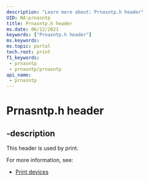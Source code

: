 ```yaml
---
description: "Learn more about: Prnasntp.h header"
UID: NA:prnasntp
title: Prnasntp.h header
ms.date: 06/12/2021
keywords: ["Prnasntp.h header"]
ms.keywords: 
ms.topic: portal
tech.root: print
f1_keywords:
 - prnasntp
 - prnasntp/prnasntp
api_name:
 - prnasntp
---
```


# Prnasntp.h header

## -description

This header is used by print.

For more information, see:

- [Print devices](../_print/index.md)
